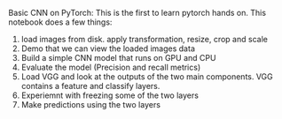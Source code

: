 Basic CNN on PyTorch: 
This is the first to learn pytorch hands on. This notebook does a few things:

1. load images from disk. apply transformation, resize, crop and scale
2. Demo that we can view the loaded images data
3. Build a simple CNN model that runs on GPU and CPU
4. Evaluate the model (Precision and recall metrics)
5. Load VGG and look at the outputs of the two main components. VGG contains a feature and classify layers.
6. Experiemnt with freezing some of the two layers
7. Make predictions using the two layers

